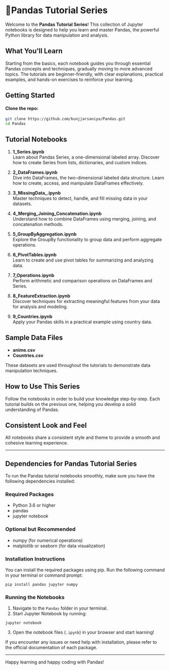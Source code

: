 # 🐼Pandas Tutorial Series

Welcome to the **Pandas Tutorial Series**! This collection of Jupyter notebooks is designed to help you learn and master Pandas, the powerful Python library for data manipulation and analysis.

## What You'll Learn

Starting from the basics, each notebook guides you through essential Pandas concepts and techniques, gradually moving to more advanced topics. The tutorials are beginner-friendly, with clear explanations, practical examples, and hands-on exercises to reinforce your learning.

## Getting Started
#### Clone the repo:

```bash
git clone https://github.com/kunjjarsaniya/Pandas.git
cd Pandas
```

## Tutorial Notebooks

1. **1_Series.ipynb**  
   Learn about Pandas Series, a one-dimensional labeled array. Discover how to create Series from lists, dictionaries, and custom indices.

2. **2_DataFrames.ipynb**  
   Dive into DataFrames, the two-dimensional labeled data structure. Learn how to create, access, and manipulate DataFrames effectively.

3. **3_MissingData_.ipynb**  
   Master techniques to detect, handle, and fill missing data in your datasets.

4. **4_Merging_Joining_Concatenation.ipynb**  
   Understand how to combine DataFrames using merging, joining, and concatenation methods.

5. **5_GroupByAggregation.ipynb**  
   Explore the GroupBy functionality to group data and perform aggregate operations.

6. **6_PivotTables.ipynb**  
   Learn to create and use pivot tables for summarizing and analyzing data.

7. **7_Operations.ipynb**  
   Perform arithmetic and comparison operations on DataFrames and Series.

8. **8_FeatureExtraction.ipynb**  
   Discover techniques for extracting meaningful features from your data for analysis and modeling.

9. **9_Countries.ipynb**  
   Apply your Pandas skills in a practical example using country data.

## Sample Data Files

- **anime.csv**  
- **Countries.csv**  

These datasets are used throughout the tutorials to demonstrate data manipulation techniques.

## How to Use This Series

Follow the notebooks in order to build your knowledge step-by-step. Each tutorial builds on the previous one, helping you develop a solid understanding of Pandas.

## Consistent Look and Feel

All notebooks share a consistent style and theme to provide a smooth and cohesive learning experience.

---
## Dependencies for Pandas Tutorial Series

To run the Pandas tutorial notebooks smoothly, make sure you have the following dependencies installed:

### Required Packages

- Python 3.6 or higher
- pandas
- jupyter notebook

### Optional but Recommended

- numpy (for numerical operations)
- matplotlib or seaborn (for data visualization)

### Installation Instructions

You can install the required packages using pip. Run the following command in your terminal or command prompt:

```
pip install pandas jupyter numpy
```

### Running the Notebooks

1. Navigate to the `Pandas` folder in your terminal.
2. Start Jupyter Notebook by running:

```
jupyter notebook
```

3. Open the notebook files (`.ipynb`) in your browser and start learning!

If you encounter any issues or need help with installation, please refer to the official documentation of each package.

---
Happy learning and happy coding with Pandas!
